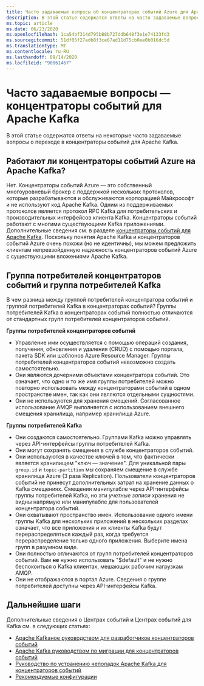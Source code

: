 ```yaml
---
title: Часто задаваемые вопросы об концентраторах событий Azure для Apache Kafka
description: В этой статье содержатся ответы на часто задаваемые вопросы о поддержке концентраторов событий Azure для Apache Kafka клиентов, не охваченных в других местах.
ms.topic: article
ms.date: 06/23/2020
ms.openlocfilehash: 1ca54bf314d795b88b727ddb648f3e1e74133fd3
ms.sourcegitcommit: 51df05f27adb8f3ce67ad11d75cb0ee0b016dc5d
ms.translationtype: MT
ms.contentlocale: ru-RU
ms.lasthandoff: 09/14/2020
ms.locfileid: "90061467"
---
```

# <a name="frequently-asked-questions---event-hubs-for-apache-kafka"></a>Часто задаваемые вопросы — концентраторы событий для Apache Kafka 
В этой статье содержатся ответы на некоторые часто задаваемые вопросы о переходе в концентраторы событий для Apache Kafka.

## <a name="does-azure-event-hubs-run-on-apache-kafka"></a>Работают ли концентраторы событий Azure на Apache Kafka?

Нет. Концентраторы событий Azure — это собственный многоуровневый брокер с поддержкой нескольких протоколов, которые разрабатываются и обслуживаются корпорацией Майкрософт и не используют код Apache Kafka. Одним из поддерживаемых протоколов является протокол RPC Kafka для потребительских и производительных интерфейсов клиента Kafka. Концентраторы событий работают с многими существующими Kafka приложениями. Дополнительные сведения см. в разделе [концентраторы событий для Apache Kafka](event-hubs-for-kafka-ecosystem-overview.md). Поскольку понятия Apache Kafka и концентраторов событий Azure очень похожи (но не идентичны), мы можем предложить клиентам непревзойденную надежность концентраторов событий Azure с существующими вложениями Apache Kafka. 

## <a name="event-hubs-consumer-group-vs-kafka-consumer-group"></a>Группа потребителей концентраторов событий и группа потребителей Kafka
В чем разница между группой потребителей концентратора событий и группой потребителей Kafka в концентраторах событий? Группы потребителей Kafka в концентраторах событий полностью отличаются от стандартных групп потребителей концентраторов событий.

**Группы потребителей концентраторов событий**

- Управление ими осуществляется с помощью операций создания, получения, обновления и удаления (CRUD) с помощью портала, пакета SDK или шаблонов Azure Resource Manager. Группы потребителей концентраторов событий невозможно создать самостоятельно.
- Они являются дочерними объектами концентратора событий. Это означает, что одно и то же имя группы потребителей можно повторно использовать между концентраторами событий в одном пространстве имен, так как они являются отдельными сущностями.
- Они не используются для хранения смещений. Согласованное использование AMQP выполняется с использованием внешнего смещения хранилища, например хранилища Azure.

**Группы потребителей Kafka**

- Они создаются самостоятельно.  Группами Kafka можно управлять через API-интерфейсы группы потребителей Kafka.
- Они могут сохранять смещения в службе концентраторов событий.
- Они используются в качестве ключей в том, что фактически является хранилищем "ключ — значение". Для уникальной пары `group.id` и `topic-partition` мы сохраняем смещение в службе хранилища Azure (3 раза Replication). Пользователи концентраторов событий не принесут дополнительных затрат на хранение данных о Kafka смещениях. Смещения манипулабле через API-интерфейсы группы потребителей Kafka, но эти *учетные записи* хранения не видны напрямую или манипулабле для пользователей концентратора событий.  
- Они охватывают пространство имен. Использование одного имени группы Kafka для нескольких приложений в нескольких разделах означает, что все приложения и их клиенты Kafka будут перераспределяться каждый раз, когда требуется перераспределение только одного приложения.  Выберите имена групп в разумном виде.
- Они полностью отличаются от групп потребителей концентраторов событий. Вам **не** нужно использовать "$default" и не нужно беспокоиться о Kafka клиентах, мешающих рабочим нагрузкам AMQP.
- Они не отображаются в портал Azure. Сведения о группе потребителей доступны через API-интерфейсы Kafka.

## <a name="next-steps"></a>Дальнейшие шаги
Дополнительные сведения о Центрах событий и Центрах событий для Kafka см. в следующих статьях:  

- [Apache Kafkaное руководством для разработчиков концентраторов событий](apache-kafka-developer-guide.md)
- [Apache Kafka руководством по миграции для концентраторов событий](apache-kafka-migration-guide.md)
- [Руководство по устранению неполадок Apache Kafka для концентраторов событий](apache-kafka-troubleshooting-guide.md)
- [Рекомендуемые конфигурации](apache-kafka-configurations.md)

